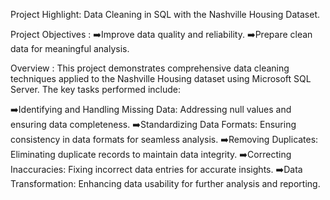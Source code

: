 Project Highlight: Data Cleaning in SQL with the Nashville Housing Dataset.

Project Objectives : 
➡️Improve data quality and reliability.
➡️Prepare clean data for meaningful analysis.

Overview : This project demonstrates comprehensive data cleaning techniques applied to the Nashville Housing dataset using Microsoft SQL Server. The key tasks performed include:

➡️Identifying and Handling Missing Data: Addressing null values and ensuring data completeness.
➡️Standardizing Data Formats: Ensuring consistency in data formats for seamless analysis.
➡️Removing Duplicates: Eliminating duplicate records to maintain data integrity.
➡️Correcting Inaccuracies: Fixing incorrect data entries for accurate insights.
➡️Data Transformation: Enhancing data usability for further analysis and reporting.
